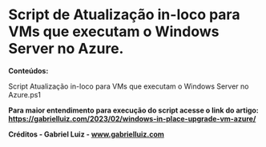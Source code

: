 # Script de Atualização in-loco para VMs que executam o Windows Server no Azure.

**Conteúdos:**

Script Atualização in-loco para VMs que executam o Windows Server no Azure.ps1

**Para maior entendimento para execução do script acesse o link do artigo: https://gabrielluiz.com/2023/02/windows-in-place-upgrade-vm-azure/**

**Créditos - Gabriel Luiz - www.gabrielluiz.com**
